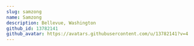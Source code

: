 ```yaml
---
slug: samzong
name: Samzong
description: Bellevue, Washington
github_id: 13782141
github_avatar: https://avatars.githubusercontent.com/u/13782141?v=4
---
```


